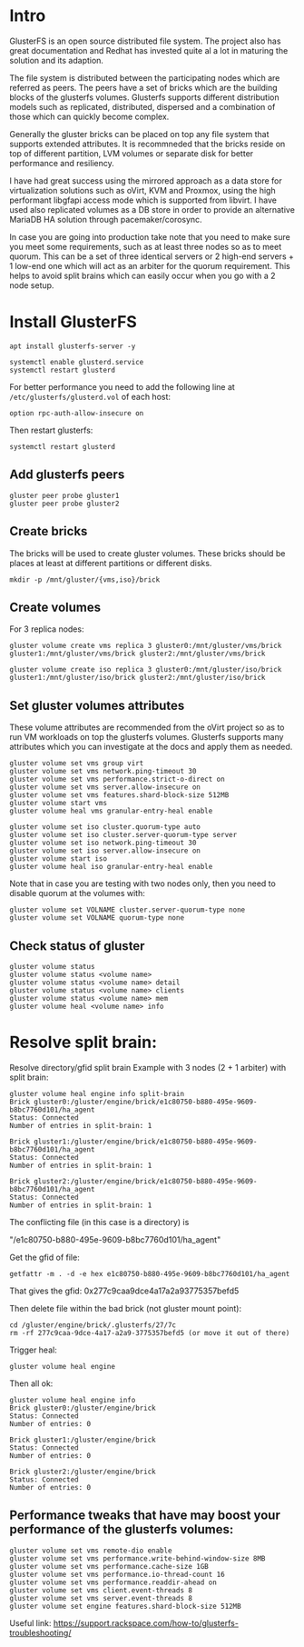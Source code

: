 # Intro
GlusterFS is an open source distributed file system. The project also has great documentation and Redhat has invested quite al a lot in maturing the solution and its adaption. 

The file system is distributed between the participating nodes which are referred as peers. The peers have a set of bricks which are the building blocks of the glusterfs volumes. Glusterfs supports different distribution models such as replicated, distributed, dispersed and a combination of those which can quickly become complex. 

Generally the gluster bricks can be placed on top any file system that supports extended attributes. It is recommneded that the bricks reside on top of different partition, LVM volumes or separate disk for better performance and resiliency. 

I have had great success using the mirrored approach as a data store for virtualization solutions such as oVirt, KVM and Proxmox, using the high performant libgfapi access mode which is supported from libvirt. I have used also replicated volumes as a DB store in order to provide an alternative MariaDB HA solution through pacemaker/corosync. 

In case you are going into production take note that you need to make sure you meet some requirements, such as at least three nodes so as to meet quorum. This can be a set of three identical servers or 2 high-end servers + 1 low-end one which will act as an arbiter for the quorum requirement. This helps to avoid split brains which can easily occur when you go with a 2 node setup. 

# Install GlusterFS
```
apt install glusterfs-server -y

systemctl enable glusterd.service
systemctl restart glusterd
```

For better performance you need to add the following line at `/etc/glusterfs/glusterd.vol` of each host:
```
option rpc-auth-allow-insecure on
```

Then restart glusterfs: 
```
systemctl restart glusterd
```

## Add glusterfs peers
```
gluster peer probe gluster1
gluster peer probe gluster2
```

## Create bricks
The bricks will be used to create gluster volumes. These bricks should be places at least at different partitions or different disks.

```
mkdir -p /mnt/gluster/{vms,iso}/brick
```

## Create volumes
For 3 replica nodes:
```
gluster volume create vms replica 3 gluster0:/mnt/gluster/vms/brick gluster1:/mnt/gluster/vms/brick gluster2:/mnt/gluster/vms/brick

gluster volume create iso replica 3 gluster0:/mnt/gluster/iso/brick gluster1:/mnt/gluster/iso/brick gluster2:/mnt/gluster/iso/brick
```

## Set gluster volumes attributes
These volume attributes are recommended from the oVirt project so as to run VM workloads on top the glusterfs volumes. Glusterfs supports many attributes which you can investigate at the docs and apply them as needed. 

```
gluster volume set vms group virt
gluster volume set vms network.ping-timeout 30
gluster volume set vms performance.strict-o-direct on
gluster volume set vms server.allow-insecure on
gluster volume set vms features.shard-block-size 512MB
gluster volume start vms
gluster volume heal vms granular-entry-heal enable

gluster volume set iso cluster.quorum-type auto
gluster volume set iso cluster.server-quorum-type server
gluster volume set iso network.ping-timeout 30
gluster volume set iso server.allow-insecure on
gluster volume start iso
gluster volume heal iso granular-entry-heal enable
```

Note that in case you are testing with two nodes only, then you need to disable quorum at the volumes with:
```
gluster volume set VOLNAME cluster.server-quorum-type none
gluster volume set VOLNAME quorum-type none
```

## Check status of gluster
```
gluster volume status
gluster volume status <volume name>
gluster volume status <volume name> detail
gluster volume status <volume name> clients
gluster volume status <volume name> mem
gluster volume heal <volume name> info
```

# Resolve split brain:
Resolve directory/gfid split brain
Example with 3 nodes (2 + 1 arbiter) with split brain:
```
gluster volume heal engine info split-brain
Brick gluster0:/gluster/engine/brick/e1c80750-b880-495e-9609-b8bc7760d101/ha_agent
Status: Connected
Number of entries in split-brain: 1

Brick gluster1:/gluster/engine/brick/e1c80750-b880-495e-9609-b8bc7760d101/ha_agent
Status: Connected
Number of entries in split-brain: 1

Brick gluster2:/gluster/engine/brick/e1c80750-b880-495e-9609-b8bc7760d101/ha_agent
Status: Connected
Number of entries in split-brain: 1
```

The conflicting file (in this case is a directory) is

"/e1c80750-b880-495e-9609-b8bc7760d101/ha_agent"

Get the gfid of file:

`getfattr -m . -d -e hex e1c80750-b880-495e-9609-b8bc7760d101/ha_agent`


That gives the gfid: 0x277c9caa9dce4a17a2a93775357befd5

Then delete file within the bad brick (not gluster mount point):
```
cd /gluster/engine/brick/.glusterfs/27/7c
rm -rf 277c9caa-9dce-4a17-a2a9-3775357befd5 (or move it out of there)
```

Trigger heal:
```
gluster volume heal engine
```

Then all ok:
```
gluster volume heal engine info
Brick gluster0:/gluster/engine/brick
Status: Connected
Number of entries: 0

Brick gluster1:/gluster/engine/brick
Status: Connected
Number of entries: 0

Brick gluster2:/gluster/engine/brick
Status: Connected
Number of entries: 0
```

## Performance tweaks that have may boost your performance of the glusterfs volumes:
```
gluster volume set vms remote-dio enable
gluster volume set vms performance.write-behind-window-size 8MB
gluster volume set vms performance.cache-size 1GB
gluster volume set vms performance.io-thread-count 16
gluster volume set vms performance.readdir-ahead on
gluster volume set vms client.event-threads 8
gluster volume set vms server.event-threads 8
gluster volume set engine features.shard-block-size 512MB
```

Useful link:
https://support.rackspace.com/how-to/glusterfs-troubleshooting/

